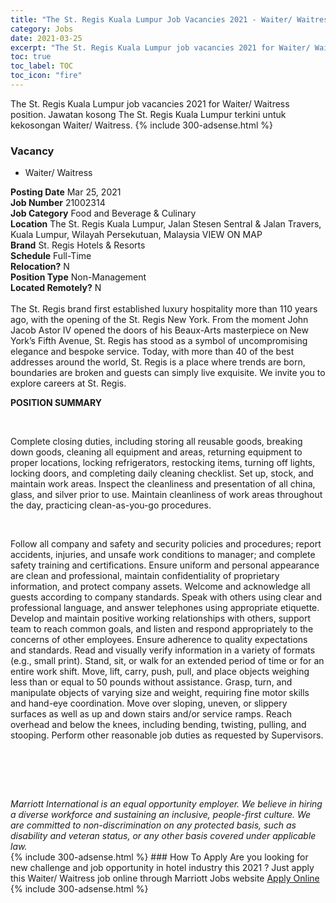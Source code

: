 ```yaml
---
title: "The St. Regis Kuala Lumpur Job Vacancies 2021 - Waiter/ Waitress" 
category: Jobs 
date: 2021-03-25 
excerpt: "The St. Regis Kuala Lumpur job vacancies 2021 for Waiter/ Waitress position. Jawatan kosong The St. Regis Kuala Lumpur terkini untuk kekosongan Waiter/ Waitress." 
toc: true 
toc_label: TOC 
toc_icon: "fire" 
--- 
```


The St. Regis Kuala Lumpur job vacancies 2021 for Waiter/ Waitress position. Jawatan kosong The St. Regis Kuala Lumpur terkini untuk kekosongan Waiter/ Waitress. 
{% include 300-adsense.html %} 
### Vacancy 
- Waiter/ Waitress 
<div><div><b>Posting Date</b> Mar 25, 2021<br><b>Job Number</b> 21002314<br><b>Job Category</b> Food and Beverage &amp; Culinary<br><b>Location</b> The St. Regis Kuala Lumpur, Jalan Stesen Sentral &amp; Jalan Travers, Kuala Lumpur, Wilayah Persekutuan, Malaysia VIEW ON MAP<br><b>Brand</b> St. Regis Hotels &amp; Resorts<br><b>Schedule</b> Full-Time<br><b>Relocation?</b> N<br><b>Position Type</b> Non-Management<br><b>Located Remotely?</b> N<br><br>The St. Regis brand first established luxury hospitality more than 110 years ago, with the opening of the St. Regis New York. From the moment John Jacob Astor IV opened the doors of his Beaux-Arts masterpiece on New York&#8217;s Fifth Avenue, St. Regis has stood as a symbol of uncompromising elegance and bespoke service. Today, with more than 40 of the best addresses around the world, St. Regis is a place where trends are born, boundaries are broken and guests can simply live exquisite. We invite you to explore careers at St. Regis.<br></div><div> <p><strong>POSITION SUMMARY</strong></p> <p>&#160;</p> <p>Complete closing duties, including storing all reusable goods, breaking down goods, cleaning all equipment and areas, returning equipment to proper locations, locking refrigerators, restocking items, turning off lights, locking doors, and completing daily cleaning checklist. Set up, stock, and maintain work areas. Inspect the cleanliness and presentation of all china, glass, and silver prior to use. Maintain cleanliness of work areas throughout the day, practicing clean-as-you-go procedures.</p> <p>&#160;</p> <p>Follow all company and safety and security policies and procedures; report accidents, injuries, and unsafe work conditions to manager; and complete safety training and certifications. Ensure uniform and personal appearance are clean and professional, maintain confidentiality of proprietary information, and protect company assets. Welcome and acknowledge all guests according to company standards. Speak with others using clear and professional language, and answer telephones using appropriate etiquette. Develop and maintain positive working relationships with others, support team to reach common goals, and listen and respond appropriately to the concerns of other employees. Ensure adherence to quality expectations and standards. Read and visually verify information in a variety of formats (e.g., small print). Stand, sit, or walk for an extended period of time or for an entire work shift. Move, lift, carry, push, pull, and place objects weighing less than or equal to 50 pounds without assistance. Grasp, turn, and manipulate objects of varying size and weight, requiring fine motor skills and hand-eye coordination. Move over sloping, uneven, or slippery surfaces as well as up and down stairs and/or service ramps. Reach overhead and below the knees, including bending, twisting, pulling, and stooping. Perform other reasonable job duties as requested by Supervisors.</p> <p>&#160;</p> <p>&#160;</p> </div> <div> &#160;</div> <em>Marriott International is an equal opportunity employer.&#160;We believe in hiring a diverse workforce and sustaining an inclusive, people-first culture.&#160;We are committed to non-discrimination on&#160;any&#160;protected&#160;basis, such as disability and veteran status, or any other basis covered under applicable law.</em><br></div> 
{% include 300-adsense.html %} 
### How To Apply 
Are you looking for new challenge and job opportunity in hotel industry this 2021 ?
Just apply this Waiter/ Waitress job online through Marriott Jobs website 
<a href="https://jobs.marriott.com/marriott/jobs/21002314?lang=en-us" class="btn btn--info" target="_blank" rel="nofollow noopenner">Apply Online</a> 
{% include 300-adsense.html %} 